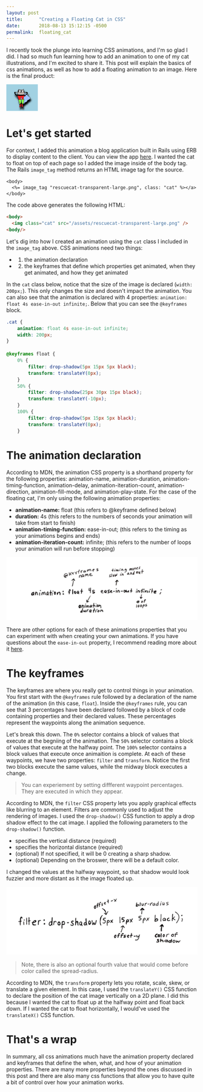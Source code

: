 ```yaml
---
layout: post
title:      "Creating a Floating Cat in CSS"
date:       2018-08-13 15:12:15 -0500
permalink:  floating_cat
---
```


I recently took the plunge into learning CSS animations, and I'm so glad I did. I had so much fun learning how to add an animation to one of my cat illustrations, and I'm excited to share it. This post will explain the basics of css animations, as well as how to add a floating animation to an image. Here is the final product:

<img src="./img/ezgif.com-video-to-gif.gif" height="70px">

# Let's get started

For context, I added this animation a blog application built in Rails using ERB to display content to the client. You can view the app [here](http://blog-world-2018.herokuapp.com/articles). I wanted the cat to float on top of each page so I added the image inside of the body tag. The Rails `image_tag` method returns an HTML image tag for the source.

```ERB
<body>
  <%= image_tag "rescuecat-transparent-large.png", class: "cat" %></a>
</body>
```
The code above generates the following HTML:

```html
<body>
  <img class="cat" src="/assets/rescuecat-transparent-large.png" />
<body/>
```

Let's dig into how I created an animation using the `cat` class I included in the `image_tag` above. CSS animations need two things: 

* 1) the animation declaration
* 2) the keyframes that define which properties get animated, when they get animated, and how they get animated 

In the `cat` class below, notice that the size of the image is declared (`width: 200px;`). This only changes the size and doesn't impact the animation. You can also see that the animation is declared with 4 properties: `animation: float 4s ease-in-out infinite;`. Below that you can see the `@keyframes` block.

```css
.cat {
	animation: float 4s ease-in-out infinite;
	width: 200px;
}

@keyframes float {
	0% {
		filter: drop-shadow(5px 15px 5px black);
		transform: translateY(0px);
	}
	50% {
		filter: drop-shadow(25px 30px 15px black);
		transform: translateY(-10px);
	}
	100% {
		filter: drop-shadow(5px 15px 5px black);
		transform: translateY(0px);
	}
```

# The animation declaration

According to MDN, the animation CSS property is a shorthand property for the following properties: animation-name, animation-duration, animation-timing-function, animation-delay, animation-iteration-count, animation-direction, animation-fill-mode, and animation-play-state. For the case of the floating cat, I'm only using the following animation properties:

* **animation-name:** float (this refers to @keyframe defined below)
* **duration:** 4s (this refers to the numbers of seconds your animation will take from start to finish)
* **animation-timing-function:** ease-in-out; (this refers to the timing as your animations begins and ends)
* **animation-iteration-count:** infinite; (this refers to the number of loops your animation will run before stopping)

<img class="cat" src="/img/css_animation_property.jpg" />

There are other options for each of these animations properties that you can experiment with when creating your own animations. If you have questions about the `ease-in-out` property, I recommend reading more about it [here](https://developers.google.com/web/fundamentals/design-and-ux/animations/the-basics-of-easing).

# The keyframes

The keyframes are where you really get to control things in your animation. You first start with the `@keyframes` rule followed by a declaration of the name of the animation (in this case, `float`). Inside the `@keyframes` rule, you can see that 3 percentages have been declared followed by a block of code containing properties and their declared values. These percentages represent the waypoints along the animation sequence. 

Let's break this down. The `0%` selector contains a block of values that execute at the begniing of the animation. The `50%` selector contains a block of values that execute at the halfway point. The `100%` selector contains a block values that execute once animaition is complete. At each of these waypoints, we have two properties: `filter` and `transform`. Notice the first two blocks execute the same values, while the midway block executes a change.

> You can experiement by setting diffferent waypoint percentages. They are executed in which they appear.

According to MDN, the `filter` CSS property lets you apply graphical effects like blurring to an element. Filters are commonly used to adjust the rendering of images. I used the `drop-shadow()` CSS function to apply a drop shadow effect to the cat image. I applied the following parameters to the `drop-shadow()` function.

* <offset-y> specifies the vertical distance (required)
* <offset-x> specifies the horizontal distance (required)
* <blur-radius> (optional) If not specified, it will be 0 creating a sharp shadow.
* <color> (optional) Depending on the broswer, there will be a default color.

I changed the values at the halfway waypoint, so that shadow would look fuzzier and more distant as it the image floated up.

<img class="cat" src="/img/css_filter_property.jpg" />

> Note, there is also an optional fourth value that would come before color called the spread-radius.

According to MDN, the `transform` property lets you rotate, scale, skew, or translate a given element. In this case, I used the `translateY()` CSS function to declare the position of the cat image vertically on a 2D plane. I did this because I wanted the cat to float up at the halfway point and float back down. If I wanted the cat to float horizontally, I would've used the `translateX()` CSS function.

# That's a wrap

In summary, all css animations much have the animation property declared and keyframes that define the when, what, and how of your animation properties. There are many more properties beyond the ones discussed in this post and there are also many css functions that allow you to have quite a bit of control over how your animation works.















